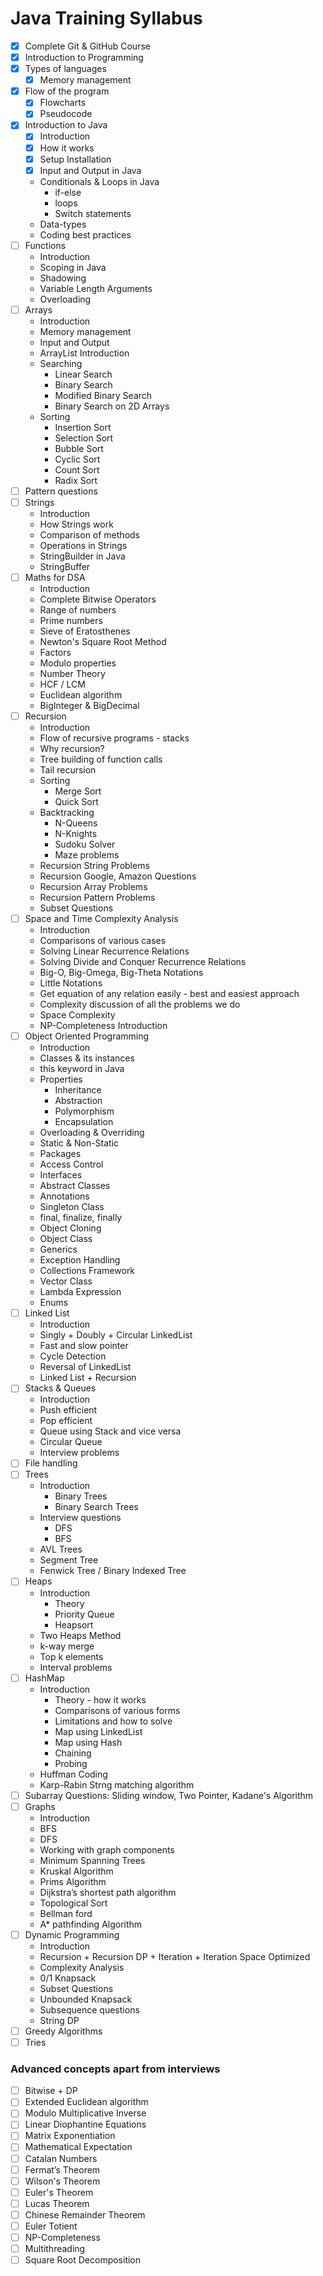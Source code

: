 # Java Training Syllabus

- [x] Complete Git & GitHub Course
- [x] Introduction to Programming
- [x] Types of languages
    - [x] Memory management
- [x] Flow of the program
    - [x] Flowcharts
    - [x] Pseudocode
- [x] Introduction to Java
    - [x] Introduction
    - [x] How it works
    - [x] Setup Installation
    - [x] Input and Output in Java
    - Conditionals & Loops in Java
        - if-else
        - loops
        - Switch statements
    - Data-types
    - Coding best practices
- [ ] Functions
    - Introduction
    - Scoping in Java
    - Shadowing
    - Variable Length Arguments
    - Overloading
- [ ] Arrays
    - Introduction
    - Memory management
    - Input and Output
    - ArrayList Introduction
    - Searching
        - Linear Search
        - Binary Search
        - Modified Binary Search
        - Binary Search on 2D Arrays
    - Sorting
        - Insertion Sort
        - Selection Sort
        - Bubble Sort
        - Cyclic Sort
        - Count Sort
        - Radix Sort
- [ ] Pattern questions
- [ ] Strings
    - Introduction
    - How Strings work
    - Comparison of methods
    - Operations in Strings
    - StringBuilder in Java
    - StringBuffer
- [ ] Maths for DSA
    - Introduction
    - Complete Bitwise Operators
    - Range of numbers
    - Prime numbers
    - Sieve of Eratosthenes
    - Newton's Square Root Method
    - Factors
    - Modulo properties
    - Number Theory
    - HCF / LCM
    - Euclidean algorithm
    - BigInteger & BigDecimal
- [ ] Recursion
    - Introduction
    - Flow of recursive programs - stacks
    - Why recursion?
    - Tree building of function calls
    - Tail recursion
    - Sorting
        - Merge Sort
        - Quick Sort
    - Backtracking
        - N-Queens
        - N-Knights
        - Sudoku Solver
        - Maze problems
    - Recursion String Problems
    - Recursion Google, Amazon Questions
    - Recursion Array Problems
    - Recursion Pattern Problems
    - Subset Questions
- [ ] Space and Time Complexity Analysis
    - Introduction
    - Comparisons of various cases
    - Solving Linear Recurrence Relations
    - Solving Divide and Conquer Recurrence Relations
    - Big-O, Big-Omega, Big-Theta Notations
    - Little Notations
    - Get equation of any relation easily - best and easiest approach
    - Complexity discussion of all the problems we do
    - Space Complexity
    - NP-Completeness Introduction
- [ ] Object Oriented Programming
    - Introduction
    - Classes & its instances
    - this keyword in Java
    - Properties
        - Inheritance
        - Abstraction
        - Polymorphism
        - Encapsulation
    - Overloading & Overriding
    - Static & Non-Static
    - Packages
    - Access Control
    - Interfaces
    - Abstract Classes
    - Annotations
    - Singleton Class
    - final, finalize, finally
    - Object Cloning
    - Object Class
    - Generics
    - Exception Handling
    - Collections Framework
    - Vector Class
    - Lambda Expression
    - Enums
- [ ] Linked List
    - Introduction
    - Singly + Doubly + Circular LinkedList
    - Fast and slow pointer
    - Cycle Detection
    - Reversal of LinkedList
    - Linked List + Recursion
- [ ] Stacks & Queues
    - Introduction
    - Push efficient
    - Pop efficient
    - Queue using Stack and vice versa
    - Circular Queue
    - Interview problems
- [ ] File handling
- [ ] Trees
    - Introduction
      - Binary Trees
      - Binary Search Trees
    - Interview questions
      - DFS
      - BFS
    - AVL Trees
    - Segment Tree
    - Fenwick Tree / Binary Indexed Tree
- [ ] Heaps
    - Introduction
        - Theory
        - Priority Queue
        - Heapsort
    - Two Heaps Method
    - k-way merge
    - Top k elements
    - Interval problems
- [ ] HashMap
    - Introduction
        - Theory - how it works
        - Comparisons of various forms
        - Limitations and how to solve
        - Map using LinkedList
        - Map using Hash
        - Chaining
        - Probing
    - Huffman Coding
    - Karp-Rabin Strng matching algorithm
- [ ] Subarray Questions: Sliding window, Two Pointer, Kadane's Algorithm
- [ ] Graphs
    - Introduction
    - BFS
    - DFS
    - Working with graph components
    - Minimum Spanning Trees
    - Kruskal Algorithm
    - Prims Algorithm
    - Dijkstra’s shortest path algorithm
    - Topological Sort
    - Bellman ford
    - A* pathfinding Algorithm
- [ ] Dynamic Programming
    - Introduction
    - Recursion + Recursion DP + Iteration + Iteration Space Optimized
    - Complexity Analysis
    - 0/1 Knapsack
    - Subset Questions
    - Unbounded Knapsack
    - Subsequence questions
    - String DP
- [ ] Greedy Algorithms
- [ ] Tries

### Advanced concepts apart from interviews 
- [ ] Bitwise + DP
- [ ] Extended Euclidean algorithm
- [ ] Modulo Multiplicative Inverse
- [ ] Linear Diophantine Equations
- [ ] Matrix Exponentiation
- [ ] Mathematical Expectation
- [ ] Catalan Numbers
- [ ] Fermat’s Theorem
- [ ] Wilson's Theorem
- [ ] Euler's Theorem
- [ ] Lucas Theorem
- [ ] Chinese Remainder Theorem
- [ ] Euler Totient
- [ ] NP-Completeness
- [ ] Multithreading
- [ ] Square Root Decomposition